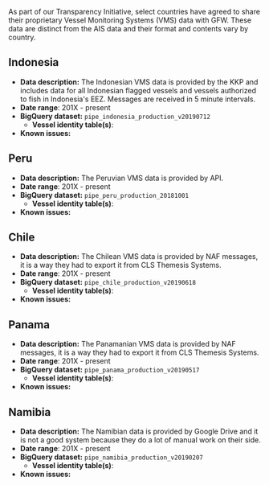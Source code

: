 As part of our Transparency Initiative, select countries have agreed to share their proprietary Vessel Monitoring Systems (VMS) data with GFW. These data are distinct from the AIS data and their format and contents vary by country. 

## Indonesia

+ **Data description:** The Indonesian VMS data is provided by the KKP and includes data for all Indonesian flagged vessels and vessels authorized to fish in Indonesia's EEZ. Messages are received in 5 minute intervals.
+ **Date range**: 201X - present
+ **BigQuery dataset:** `pipe_indonesia_production_v20190712`
  + **Vessel identity table(s)**: 
+ **Known issues:**

## Peru

+ **Data description:** The Peruvian VMS data is provided by API.
+ **Date range**: 201X - present
+ **BigQuery dataset:** `pipe_peru_production_20181001`
  + **Vessel identity table(s)**:
+ **Known issues:**

## Chile

+ **Data description:** The Chilean VMS data is provided by NAF messages, it is a way they had to export it from CLS Themesis Systems.
+ **Date range**: 201X - present
+ **BigQuery dataset:** `pipe_chile_production_v20190618`
  + **Vessel identity table(s)**:
+ **Known issues:**

## Panama 

+ **Data description:** The Panamanian VMS data is provided by NAF messages, it is a way they had to export it from CLS Themesis Systems.
+ **Date range**: 201X - present
+ **BigQuery dataset:** `pipe_panama_production_v20190517`
  + **Vessel identity table(s)**:
+ **Known issues:**

## Namibia

+ **Data description:** The Namibian data is provided by Google Drive and it is not a good system because they do a lot of manual work on their side.
+ **Date range**: 201X - present
+ **BigQuery dataset:** `pipe_namibia_production_v20190207`
  + **Vessel identity table(s)**:
+ **Known issues:**